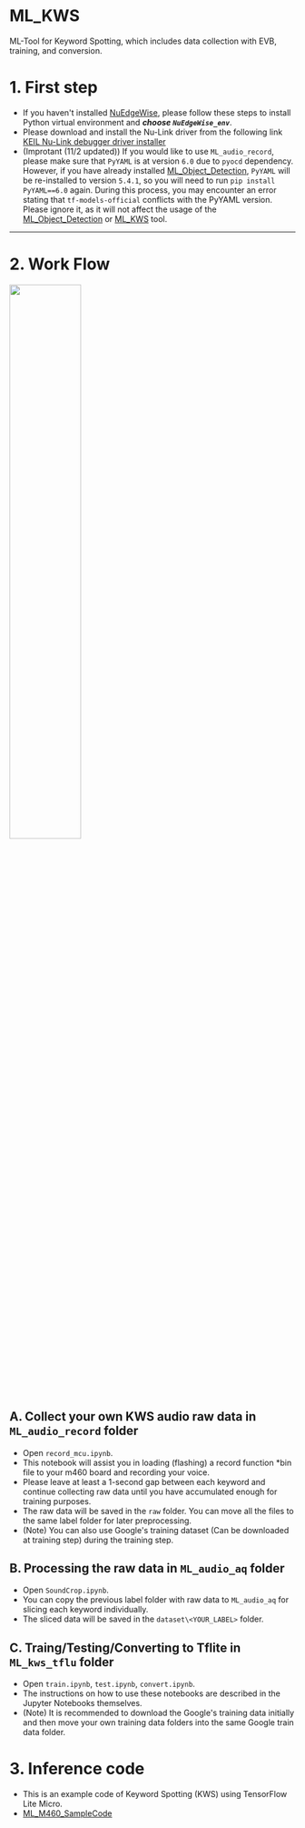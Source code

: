 # ML_KWS
ML-Tool for Keyword Spotting, which includes data collection with EVB, training, and conversion.

# 1. First step
- If you haven't installed [NuEdgeWise](https://github.com/OpenNuvoton/NuEdgeWise), please follow these steps to install Python virtual environment and ***choose `NuEdgeWise_env`***.
- Please download and install the Nu-Link driver from the following link [KEIL Nu-Link debugger driver installer](https://github.com/OpenNuvoton/Nuvoton_Tools)
- (Improtant (11/2 updated)) If you would like to use `ML_audio_record`, please make sure that `PyYAML` is at version `6.0` due to `pyocd` dependency. However, if you have already installed [ML_Object_Detection](https://github.com/OpenNuvoton/ML_Object_Detection), `PyYAML` will be re-installed to version `5.4.1`, so you will need to run `pip install PyYAML==6.0` again. During this process, you may encounter an error stating that `tf-models-official` conflicts with the PyYAML version. Please ignore it, as it will not affect the usage of the [ML_Object_Detection](https://github.com/OpenNuvoton/ML_Object_Detection) or [ML_KWS](https://github.com/OpenNuvoton/ML_KWS) tool.
---
# 2. Work Flow
 <img src="https://user-images.githubusercontent.com/105192502/202999518-7d4a6384-6cef-4901-b948-b1117baa7bdd.png" width="50%">

## A. Collect your own KWS audio raw data in `ML_audio_record` folder
- Open `record_mcu.ipynb`.
- This notebook will assist you in loading (flashing) a record function *bin file to your m460 board and recording your voice.
- Please leave at least a 1-second gap between each keyword and continue collecting raw data until you have accumulated enough for training purposes.
- The raw data will be saved in the `raw` folder. You can move all the files to the same label folder for later preprocessing.
- (Note) You can also use Google's training dataset (Can be downloaded at training step) during the training step.

## B. Processing the raw data in `ML_audio_aq` folder
- Open `SoundCrop.ipynb`.
- You can copy the previous label folder with raw data to `ML_audio_aq` for slicing each keyword individually.
- The sliced data will be saved in the `dataset\<YOUR_LABEL>` folder.

## C. Traing/Testing/Converting to Tflite in `ML_kws_tflu` folder
- Open `train.ipynb`, `test.ipynb`, `convert.ipynb`.
- The instructions on how to use these notebooks are described in the Jupyter Notebooks themselves.
- (Note) It is recommended to download the Google's training data initially and then move your own training data folders into the same Google train data folder.

# 3. Inference code
- This is an example code of Keyword Spotting (KWS) using TensorFlow Lite Micro.
- [ML_M460_SampleCode](https://github.com/OpenNuvoton/ML_M460_SampleCode)
  
 
